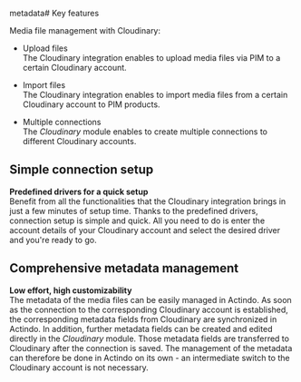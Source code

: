 metadata# Key features

Media file management with Cloudinary:

- Upload files   
  The Cloudinary integration enables to upload media files via PIM to a certain Cloudinary account.

- Import files    
  The Cloudinary integration enables to import media files from a certain Cloudinary account to PIM products.

- Multiple connections    
  The *Cloudinary* module enables to create multiple connections to different Cloudinary accounts.



## Simple connection setup

**Predefined drivers for a quick setup**   
Benefit from all the functionalities that the Cloudinary integration brings in just a few minutes of setup time. Thanks to the predefined drivers, connection setup is simple and quick. All you need to do is enter the account details of your Cloudinary account and select the desired driver and you're ready to go.

## Comprehensive metadata management

**Low effort, high customizability**    
The metadata of the media files can be easily managed in Actindo. As soon as the connection to the corresponding Cloudinary account is established, the corresponding metadata fields from Cloudinary are synchronized in Actindo. In addition, further metadata fields can be created and edited directly in the *Cloudinary* module. Those metadata fields are transferred to Cloudinary after the connection is saved. The management of the metadata can therefore be done in Actindo on its own - an intermediate switch to the Cloudinary account is not necessary.
